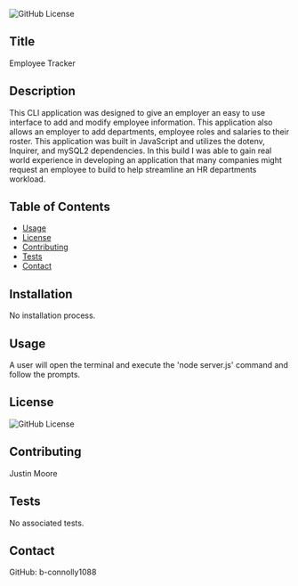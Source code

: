 
![GitHub License](https://img.shields.io/badge/License-MIT-yellow.svg)
## Title
Employee Tracker
## Description
This CLI application was designed to give an employer an easy to use interface to add and modify employee information. This application also allows an employer to add departments, employee roles and salaries to their roster. This application was built in JavaScript and utilizes the dotenv, Inquirer, and mySQL2 dependencies. In this build I was able to gain real world experience in developing an application that many companies might request an employee to build to help streamline an HR departments workload.
## Table of Contents
- [Usage](#Usage)
- [License](#license)
- [Contributing](#contributing)
- [Tests](#tests)
- [Contact](#contact)
## Installation
No installation process.
## Usage
A user will open the terminal and execute the 'node server.js' command and follow the prompts.
## License
![GitHub License](https://img.shields.io/badge/License-MIT-yellow.svg)
## Contributing
Justin Moore
## Tests
No associated tests.
## Contact
GitHub: b-connolly1088

